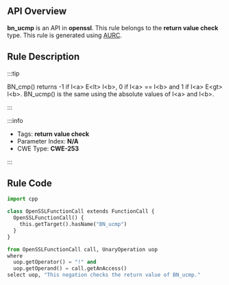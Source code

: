 ---
---


## API Overview
**bn_ucmp** is an API in **openssl**. This rule belongs to the **return value check** type. This rule is generated using [AURC](../../tools/AURC).
## Rule Description

:::tip

BN_cmp() returns -1 if I\<a\> E\<lt\> I\<b\>, 0 if I\<a\> == I\<b\> and 1 if I\<a\> E\<gt\> I\<b\>. BN_ucmp() is the same using the absolute values of I\<a\> and I\<b\>.

:::

:::info

- Tags: **return value check**
- Parameter Index: **N/A**
- CWE Type: **CWE-253**

:::

## Rule Code
```python
import cpp

class OpenSSLFunctionCall extends FunctionCall {
  OpenSSLFunctionCall() {
    this.getTarget().hasName("BN_ucmp")
  }
}

from OpenSSLFunctionCall call, UnaryOperation uop
where
  uop.getOperator() = "!" and
  uop.getOperand() = call.getAnAccess()
select uop, "This negation checks the return value of BN_ucmp."
```